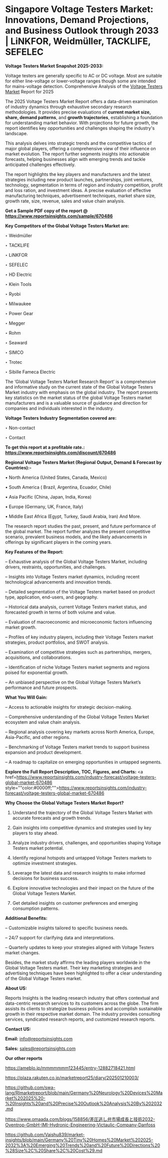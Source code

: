# Singapore Voltage Testers Market: Innovations, Demand Projections, and Business Outlook through 2033 | LiNKFOR, Weidmüller, TACKLIFE, SEFELEC

<strong>Voltage Testers Market Snapshot 2025-2033:</strong>

Voltage testers are generally specific to AC or DC voltage. Most are suitable for either line-voltage or lower-voltage ranges though some are intended for mains-voltage detection. Comprehensive Analysis of the <a href=https://www.reportsinsights.com/sample/670486>Voltage Testers Market</a> Report for 2025

The 2025 Voltage Testers Market Report offers a data-driven examination of industry dynamics through exhaustive secondary research methodologies. It provides precise evaluations of <strong>current market size, share, demand patterns</strong>, and <strong>growth trajectories</strong>, establishing a foundation for understanding market behavior. With projections for future growth, the report identifies key opportunities and challenges shaping the industry's landscape.

This analysis delves into strategic trends and the competitive tactics of major global players, offering a comprehensive view of their influence on market evolution. The report further segments insights into actionable forecasts, helping businesses align with emerging trends and tackle anticipated challenges effectively.

The report highlights the key players and manufacturers and the latest strategies including new product launches, partnerships, joint ventures, technology, segmentation in terms of region and industry competition, profit and loss ration, and investment ideas. A precise evaluation of effective manufacturing techniques, advertisement techniques, market share size, growth rate, size, revenue, sales and value chain analysis.

<strong>Get a Sample PDF copy of the report @ <a href=https://www.reportsinsights.com/sample/670486 style=color:#0000ff;>https://www.reportsinsights.com/sample/670486</a></strong>

<strong>Key Competitors of the Global Voltage Testers Market are:</strong>

‣ Weidmüller

‣ TACKLIFE

‣ LiNKFOR

‣ SEFELEC

‣ HD Electric

‣ Klein Tools

‣ Ryobi

‣ Milwaukee

‣ Power Gear

‣ Megger

‣ Rohm

‣ Seaward

‣ SIMCO

‣ Trotec

‣ Sibille Fameca Electric

The ‘Global Voltage Testers Market Research Report’ is a comprehensive and informative study on the current state of the Global Voltage Testers Market industry with emphasis on the global industry. The report presents key statistics on the market status of the global Voltage Testers market manufacturers and is a valuable source of guidance and direction for companies and individuals interested in the industry.

<strong>Voltage Testers Industry Segmentation covered are:</strong>

‣ Non-contact

‣ Contact

<strong>To get this report at a profitable rate.: <a href=https://www.reportsinsights.com/discount/670486 style=color:#0000ff;>https://www.reportsinsights.com/discount/670486</a></strong>

<strong>Regional Voltage Testers Market (Regional Output, Demand &amp; Forecast by Countries):-</strong>

• North America (United States, Canada, Mexico)

• South America ( Brazil, Argentina, Ecuador, Chile)

• Asia Pacific (China, Japan, India, Korea)

• Europe (Germany, UK, France, Italy)

• Middle East Africa (Egypt, Turkey, Saudi Arabia, Iran) And More.

The research report studies the past, present, and future performance of the global market. The report further analyzes the present competitive scenario, prevalent business models, and the likely advancements in offerings by significant players in the coming years.

<strong>Key Features of the Report:</strong>

– Exhaustive analysis of the Global Voltage Testers Market, including drivers, restraints, opportunities, and challenges.

– Insights into Voltage Testers market dynamics, including recent technological advancements and innovation trends.

– Detailed segmentation of the Voltage Testers market based on product type, application, end-users, and geography.

– Historical data analysis, current Voltage Testers market status, and forecasted growth in terms of both volume and value.

– Evaluation of macroeconomic and microeconomic factors influencing market growth.

– Profiles of key industry players, including their Voltage Testers market strategies, product portfolios, and SWOT analysis.

– Examination of competitive strategies such as partnerships, mergers, acquisitions, and collaborations.

– Identification of niche Voltage Testers market segments and regions poised for exponential growth.

– An unbiased perspective on the Global Voltage Testers Market’s performance and future prospects.

<strong>What You Will Gain:</strong>

– Access to actionable insights for strategic decision-making.

– Comprehensive understanding of the Global Voltage Testers Market ecosystem and value chain analysis.

– Regional analysis covering key markets across North America, Europe, Asia-Pacific, and other regions.

– Benchmarking of Voltage Testers market trends to support business expansion and product development.

– A roadmap to capitalize on emerging opportunities in untapped segments.

<strong>Explore the Full Report Description, TOC, Figures, and Charts:</strong>
<a href=https://www.reportsinsights.com/industry-forecast/voltage-testers-global-market-670486 style=""color:#0000ff;"">https://www.reportsinsights.com/industry-forecast/voltage-testers-global-market-670486</a>

<strong>Why Choose the Global Voltage Testers Market Report?</strong>

1. Understand the trajectory of the Global Voltage Testers Market with accurate forecasts and growth trends.

2. Gain insights into competitive dynamics and strategies used by key players to stay ahead.

3. Analyze industry drivers, challenges, and opportunities shaping Voltage Testers market potential.

4. Identify regional hotspots and untapped Voltage Testers markets to optimize investment strategies.

5. Leverage the latest data and research insights to make informed decisions for business success.

6. Explore innovative technologies and their impact on the future of the Global Voltage Testers Market.

7. Get detailed insights on customer preferences and emerging consumption patterns.

<strong>Additional Benefits:</strong>

– Customizable insights tailored to specific business needs.

– 24/7 support for clarifying data and interpretations.

– Quarterly updates to keep your strategies aligned with Voltage Testers market changes.

Besides, the market study affirms the leading players worldwide in the Global Voltage Testers market. Their key marketing strategies and advertising techniques have been highlighted to offer a clear understanding of the Global Voltage Testers market.

<strong><strong>About US</strong>:</strong>

Reports Insights is the leading research industry that offers contextual and data-centric research services to its customers across the globe. The firm assists its clients to strategize business policies and accomplish sustainable growth in their respective market domain. The industry provides consulting services, syndicated research reports, and customized research reports.

<strong>Contact US:</strong>

<p class=><b>Email:</b> <a href=mailto:info@reportsinsights.com>info@reportsinsights.com</a></p>
<p class=><b>Sales:</b> <a href=mailto:sales@reportsinsights.com>sales@reportsinsights.com</a></p>

<strong>Our other reports</strong>

<a href=https://ameblo.jp/mmmmmmm123445/entry-12882718421.html>https://ameblo.jp/mmmmmmm123445/entry-12882718421.html</a>

<a href=https://plaza.rakuten.co.jp/marketreport25/diary/202501210003/>https://plaza.rakuten.co.jp/marketreport25/diary/202501210003/</a>

<a href=https://github.com/swa-lang/RImarketreport/blob/main/Germany%20Neurology%20Devices%20Market%202025%20-%20Insights%20and%20Precise%20Outlook%20Analysis%20By%202032.md>https://github.com/swa-lang/RImarketreport/blob/main/Germany%20Neurology%20Devices%20Market%202025%20-%20Insights%20and%20Precise%20Outlook%20Analysis%20By%202032.md</a>

<a href=https://www.omaada.com/blogs/158856/差圧逃し弁市場成長と技術2032-Oventrop-GmbH-IMI-Hydronic-Engineering-Victaulic-Company-Danfoss>https://www.omaada.com/blogs/158856/差圧逃し弁市場成長と技術2032-Oventrop-GmbH-IMI-Hydronic-Engineering-Victaulic-Company-Danfoss</a>

<a href=https://github.com/Vaishu839/market-insights/blob/main/Germany%20Tiny%20Homes%20Market%202025-2032%3A%20Emerging%20Trends%20and%20Future%20Directions%20%28Size%2C%20Share%2C%20Cost%29.md>https://github.com/Vaishu839/market-insights/blob/main/Germany%20Tiny%20Homes%20Market%202025-2032%3A%20Emerging%20Trends%20and%20Future%20Directions%20%28Size%2C%20Share%2C%20Cost%29.md</a>
